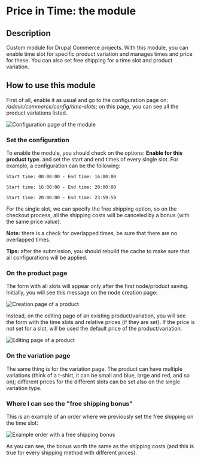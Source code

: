 # Price in Time: the module
## Description
Custom module for Drupal Commerce projects. With this module, you can enable time slot for specific product variation and manages times and price for these. You can also set free shipping for a time slot and product variation.

## How to use this module
First of all, enable it as usual and go to the configuration page on: _/admin/commerce/config/time-slots_; on this page, you can see all the product variations listed.

![Configuration page of the module](./assets/screenshots/configuration-page.png)

### Set the configuration
To enable the module, you should check on the options: **Enable for this product type.** and set the start and end times of every single slot. For example, a configuration can be the following: 

`Start time: 00:00:00 - End time: 16:00:00`

`Start time: 16:00:00 - End time: 20:00:00`

`Start time: 20:00:00 - End time: 23:59:59`

For the single slot, we can specify the free shipping option, so on the checkout process, all the shipping costs will be canceled by a bonus (with the same price value).

**Note:** there is a check for overlapped times, be sure that there are no overlapped times.

**Tips:** after the submission, you should rebuild the cache to make sure that all configurations will be applied.

### On the product page
The form with all slots will appear only after the first node/product saving. Initially, you will see this message on the node creation page:

![Creation page of a product](./assets/screenshots/product-creation-page.png)

Instead, on the editing page of an existing product/variation, you will see the form with the time slots and relative prices (if they are set). If the price is not set for a slot, will be used the default price of the product/variation.

![Editing page of a product](./assets/screenshots/product-editing-page.png)

### On the variation page
The same thing is for the variation page. The product can have multiple variations (think of a t-shirt, it can be small and blue, large and red, and so on); different prices for the different slots can be set also on the single variation type.

### Where I can see the "free shipping bonus"
This is an example of an order where we previously set the free shipping on the time slot:

![Example order with a free shipping bonus](./assets/screenshots/example-order-free-shipping.png)

As you can see, the bonus worth the same as the shipping costs (and this is true for every shipping method with different prices).
